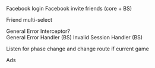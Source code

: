 Facebook login
Facebook invite friends (core + BS)

Friend multi-select 

General Error Interceptor?            
General Error Handler (BS)
Invalid Session Handler (BS)

Listen for phase change and change route if current game

Ads

